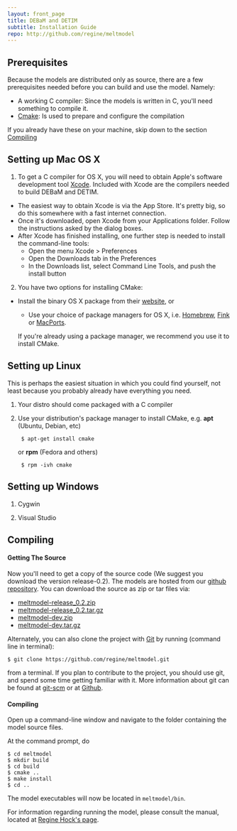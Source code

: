 ```yaml
---
layout: front_page 
title: DEBaM and DETIM
subtitle: Installation Guide
repo: http://github.com/regine/meltmodel
---
```



Prerequisites
-------------
Because the models are distributed only as source, there are a few
prerequisites needed before you can build and use the model. Namely:

* A working C compiler: Since the models is written in C, you'll need
    something to compile it.
* [Cmake](http://www.cmake.org): Is used to prepare and configure the compilation 

If you already have these on your machine, skip down to the section 
[Compiling](#compiling)


Setting up Mac OS X
---------------

1. To get a C compiler for OS X, you will need to obtain 
Apple's software development tool [Xcode](https://developer.apple.com/xcode/).
Included with Xcode are the compilers needed to build DEBaM and DETIM.
  * The easiest way to obtain Xcode is via the App Store. It's pretty big,
  so do this somewhere with a fast internet connection. 
  * Once it's downloaded, open Xcode from your Applications folder.
  Follow the instructions asked by the dialog boxes.
  * After Xcode has finished installing, one further step is needed to install
  the command-line tools:
      - Open the menu Xcode > Preferences
      - Open the Downloads tab in the Preferences
      - In the Downloads list, select Command Line Tools, and push the
      install button
2. You have two options for installing CMake: 
* Install the binary OS X package from their
 [website](http://www.cmake.org/cmake/resources/software.html),
  or 
  * Use your choice of package managers for OS X, i.e. [Homebrew](http://mxcl.github.com/homebrew/),
  [Fink](http://www.finkproject.org/) or [MacPorts](http://www.macports.org/).

  If you're already using a package manager, we recommend you use it to install
  CMake.


Setting up Linux
----------------
This is perhaps the easiest situation in which you could find yourself,
not least because you probably already have everything you need.

1. Your distro should come packaged with a C compiler
2. Use your distribution's package manager to install CMake, e.g. __apt__ 
(Ubuntu, Debian, etc)

        $ apt-get install cmake

    or __rpm__ (Fedora and others)
        
        $ rpm -ivh cmake

Setting up Windows
---------------------------
1. Cygwin

2. Visual Studio


Compiling
---------

#### Getting The Source

Now you'll need to get a copy of the source code (We suggest you download the version release-0.2). 
The models are hosted from our [github repository]({{%page.repo%}}).
You can download the source as zip or tar files via:

-  [meltmodel-release\_0.2.zip]({{%page.repo%}}/zipball/release_0.2)
-  [meltmodel-release\_0.2.tar.gz]({{%page.repo%}}/tarball/release_0.2)
-  [meltmodel-dev.zip]({{%page.repo%}}/zipball/dev)
-  [meltmodel-dev.tar.gz]({{%page.repo%}}/tarball/dev)

Alternately, you can also clone the project with [Git](http://git-scm.com) by
running (command line in terminal):

    $ git clone https://github.com/regine/meltmodel.git

from a terminal. If you plan to contribute to the
project, you should use git, and spend some time getting
familiar with it. More information about git can be
found at [git-scm](http://git-scm.com/) or at 
[Github](http://help.github.com/articles/).


#### Compiling

Open up a command-line window and navigate to the folder containing the 
model source files.

At the command prompt, do

    $ cd meltmodel
    $ mkdir build
    $ cd build
    $ cmake ..
    $ make install
    $ cd ..

The model executables will now be located in ```meltmodel/bin```.

For information regarding running the model, please consult
the manual, located at [Regine Hock's page](http://gi.alaska.edu/~regine/meltmodel).

